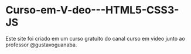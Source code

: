 # Curso-em-V-deo---HTML5-CSS3-JS


Este site foi criado em um curso gratuito do canal curso em video junto ao professor @gustavoguanaba.
